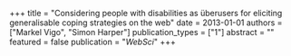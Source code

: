 +++
title = "Considering people with disabilities as überusers for eliciting generalisable coping strategies on the web"
date = 2013-01-01
authors = ["Markel Vigo", "Simon Harper"]
publication_types = ["1"]
abstract = ""
featured = false
publication = "*WebSci*"
+++

